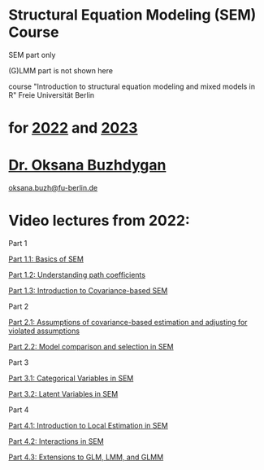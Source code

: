 # Structural Equation Modeling (SEM) Course

SEM part only 

(G)LMM part is not shown here

course "Introduction to structural equation modeling and mixed models in R"
Freie Universität Berlin


# for [2022](https://github.com/oksanabuzh/Structural_Equation_Modeling_Course/tree/main/2022_SEM_course) and [2023](https://github.com/oksanabuzh/Structural_Equation_Modeling_Course/tree/main/2023_SEM_course) 

# [Dr. Oksana Buzhdygan](https://www.bcp.fu-berlin.de/en/biologie/arbeitsgruppen/botanik/ag_tietjen/People/wissenschaftliche_mitarbeiter/Buzhdygan/index.html) 

oksana.buzh@fu-berlin.de


# Video lectures from 2022:

Part 1

[Part 1.1: Basics of SEM](https://youtu.be/y1JajRMT9io)

[Part 1.2: Understanding path coefficients](https://youtu.be/7UHu8udL7WI)

[Part 1.3: Introduction to Covariance-based SEM](https://youtu.be/t9_LGfC-Cso)


Part 2

[Part 2.1: Assumptions of covariance-based estimation and adjusting for violated assumptions](https://youtu.be/30bNyHE-bSs)

[Part 2.2: Model comparison and selection in SEM](https://youtu.be/hWvdSvmmtuQ)


Part 3

[Part 3.1: Categorical Variables in SEM](https://youtu.be/hM-bZ1DK1Pc)

[Part 3.2: Latent Variables in SEM](https://youtu.be/sJWuUIr7Sdo)


Part 4

[Part 4.1: Introduction to Local Estimation in SEM](https://youtu.be/hs_3pD49ZzU) 


[Part 4.2: Interactions in SEM](https://youtu.be/5x4XvEMQCUk)


[Part 4.3: Extensions to GLM, LMM, and GLMM](https://youtu.be/-hBnyxRiRIs)


